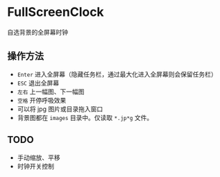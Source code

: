 # FullScreenClock
自选背景的全屏幕时钟

## 操作方法
* `Enter` 进入全屏幕（隐藏任务栏，通过最大化进入全屏幕则会保留任务栏）
* `ESC` 退出全屏幕
* `左右` 上一幅图、下一幅图
* `空格` 开停呼吸效果
* 可以将 jpg 图片或目录拖入窗口
* 背景图都在 `images` 目录中。仅读取 `*.jp*g` 文件。

## TODO
* 手动缩放、平移
* 时钟开关控制
